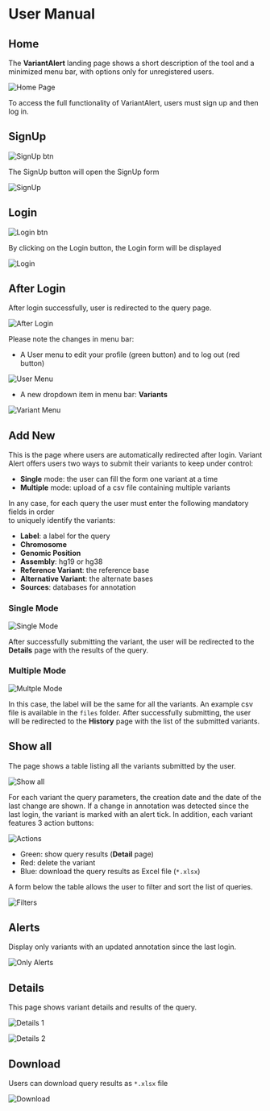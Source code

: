 # User Manual

## Home
The **VariantAlert** landing page shows a short description 
of the tool and a minimized menu bar, 
with options only for unregistered users.

![Home Page](images/home.png)

To access the full functionality of VariantAlert, 
users must sign up and then log in.

## SignUp

![SignUp btn](images/signup_btn.png)

The SignUp button will open the SignUp form

![SignUp](images/signup.png)

## Login

![Login btn](images/login_btn.png)

By clicking on the Login button, the Login form will be displayed

![Login](images/login.png)

## After Login
After login successfully, user is redirected to the query page.

![After Login](images/after_login.png)

Please note the changes in menu bar:

- A User menu to edit your profile (green button) and to log out (red button) 

![User Menu](images/user_menu.png)

-  A new dropdown item in menu bar: **Variants**

![Variant Menu](images/variants_menu.png)

## Add New
This is the page where users are automatically redirected after login.
Variant Alert offers users two ways to submit their variants to keep under control:

- **Single** mode: the user can fill the form one variant at a time
- **Multiple** mode: upload of a csv file containing multiple variants

In any case, for each query the user must enter the following mandatory fields in order  
to uniquely identify the variants:

- **Label**: a label for the query
- **Chromosome**
- **Genomic Position**
- **Assembly**: hg19 or hg38
- **Reference Variant**: the reference base 
- **Alternative Variant**: the alternate bases
- **Sources**: databases for annotation

### Single Mode

![Single Mode](images/add_new_single.png)

After successfully submitting the variant, the user will be redirected to
the **Details** page with the results of the query.

### Multiple Mode

![Multple Mode](images/add_new_multiple.png)

In this case, the label will be the same for all the variants.
An example csv file is available in the `files` folder.
After successfully submitting, the user will be redirected to the **History** 
page with the list of the submitted variants.

## Show all
The page shows a table listing all the variants submitted by the user.

![Show all](images/show_all.png)

For each variant the query parameters, 
the creation date and the date of the last change are shown. 
If a change in annotation was detected since the last login, 
the variant is marked with an alert tick. In addition, 
each variant features 3 action buttons:

![Actions](images/show_all_actions.png)

- Green: show query results (**Detail** page)
- Red: delete the variant
- Blue: download the query results as Excel file (`*.xlsx`)

A form below the table allows the user to filter and sort the list of queries.

![Filters](images/show_all_filters.png)

## Alerts
Display only variants with an updated annotation since the last login.

![Only Alerts](images/only_alerts.png)

## Details
This page shows variant details and results of the query.

![Details 1](images/details_1.png)

![Details 2](images/details_2.png)


## Download
Users can download query results as `*.xlsx` file 

![Download](images/download.png)
